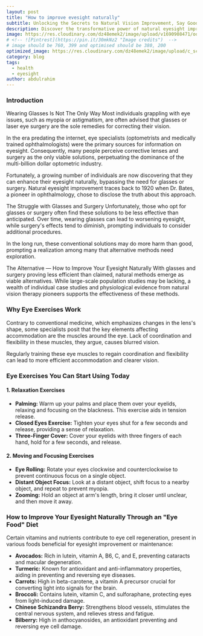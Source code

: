 ```yaml
---
layout: post
title: "How to improve evesight naturally"
subtitle: Unlocking the Secrets to Natural Vision Improvement, Say Goodbye to Glasses and Surgery
description: Discover the transformative power of natural eyesight improvement as i unveils a wealth of insights and exercises that can enhance your vision without relying on glasses or surgery. 
image: https://res.cloudinary.com/dz48emek2/image/upload/v1690908471/ooqn1gkqdpf3dzjax7ze.jpg
# <!-- ![Pintrest](https://pin.it/30mkNz2 "Image credits")  -->
# image should be 760, 399 and optimised should be 380, 200
optimized_image: https://res.cloudinary.com/dz48emek2/image/upload/c_scale,w_380/ooqn1gkqdpf3dzjax7ze
category: blog
tags:
  - health
  - eyesight
author: abdulrahim
---
```


### Introduction
Wearing Glasses Is Not The Only Way
Most individuals grappling with eye issues, such as myopia or astigmatism, are often advised that glasses or laser eye surgery are the sole remedies for correcting their vision.

In the era predating the internet, eye specialists (optometrists and medically trained ophthalmologists) were the primary sources for information on eyesight. Consequently, many people perceive corrective lenses and surgery as the only viable solutions, perpetuating the dominance of the multi-billion dollar optometric industry.

Fortunately, a growing number of individuals are now discovering that they can enhance their eyesight naturally, bypassing the need for glasses or surgery. Natural eyesight improvement traces back to 1920 when Dr. Bates, a pioneer in ophthalmology, chose to disclose the truth about this approach.

The Struggle with Glasses and Surgery
Unfortunately, those who opt for glasses or surgery often find these solutions to be less effective than anticipated. Over time, wearing glasses can lead to worsening eyesight, while surgery's effects tend to diminish, prompting individuals to consider additional procedures.

In the long run, these conventional solutions may do more harm than good, prompting a realization among many that alternative methods need exploration.

The Alternative — How to Improve Your Eyesight Naturally
With glasses and surgery proving less efficient than claimed, natural methods emerge as viable alternatives. While large-scale population studies may be lacking, a wealth of individual case studies and physiological evidence from natural vision therapy pioneers supports the effectiveness of these methods.

### Why Eye Exercises Work
Contrary to conventional medicine, which emphasizes changes in the lens's shape, some specialists posit that the key elements affecting accommodation are the muscles around the eye. Lack of coordination and flexibility in these muscles, they argue, causes blurred vision.

Regularly training these eye muscles to regain coordination and flexibility can lead to more efficient accommodation and clearer vision.

### Eye Exercises You Can Start Using Today
#### 1. Relaxation Exercises
- **Palming:** Warm up your palms and place them over your eyelids, relaxing and focusing on the blackness. This exercise aids in tension release.
- **Closed Eyes Exercise:** Tighten your eyes shut for a few seconds and release, providing a sense of relaxation.
- **Three-Finger Cover:** Cover your eyelids with three fingers of each hand, hold for a few seconds, and release.

#### 2. Moving and Focusing Exercises
- **Eye Rolling:** Rotate your eyes clockwise and counterclockwise to prevent continuous focus on a single object.
- **Distant Object Focus:** Look at a distant object, shift focus to a nearby object, and repeat to prevent myopia.
- **Zooming:** Hold an object at arm's length, bring it closer until unclear, and then move it away.

### How to Improve Your Eyesight Naturally Through an "Eye Food" Diet
Certain vitamins and nutrients contribute to eye cell regeneration, present in various foods beneficial for eyesight improvement or maintenance:

- **Avocados:** Rich in lutein, vitamin A, B6, C, and E, preventing cataracts and macular degeneration.
- **Turmeric:** Known for antioxidant and anti-inflammatory properties, aiding in preventing and reversing eye diseases.
- **Carrots:** High in beta-carotene, a vitamin A precursor crucial for converting light into signals for the brain.
- **Broccoli:** Contains lutein, vitamin C, and sulforaphane, protecting eyes from light-induced damage.
- **Chinese Schizandra Berry:** Strengthens blood vessels, stimulates the central nervous system, and relieves stress and fatigue.
- **Bilberry:** High in anthocyanosides, an antioxidant preventing and reversing eye cell damage.
